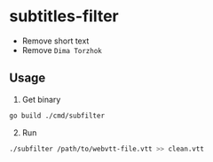# subtitles-filter

- Remove short text
- Remove `Dima Torzhok`

## Usage

1. Get binary

```sh
go build ./cmd/subfilter

```

2. Run 

```sh
./subfilter /path/to/webvtt-file.vtt >> clean.vtt
```

